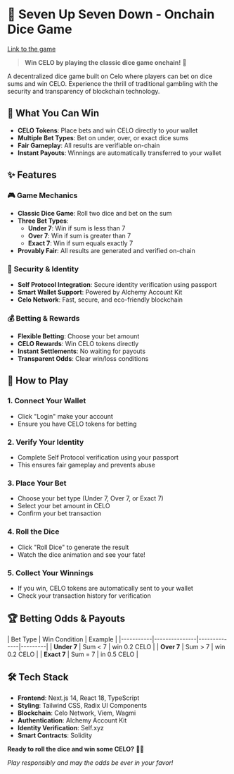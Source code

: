 # 🎲 Seven Up Seven Down - Onchain Dice Game


[Link to the game](https://seven-celo.vercel.app/)

> **Win CELO by playing the classic dice game onchain!** 🚀

A decentralized dice game built on Celo where players can bet on dice sums and win CELO. Experience the thrill of traditional gambling with the security and transparency of blockchain technology.

## 🎯 What You Can Win

- **CELO Tokens**: Place bets and win CELO directly to your wallet
- **Multiple Bet Types**: Bet on under, over, or exact dice sums
- **Fair Gameplay**: All results are verifiable on-chain
- **Instant Payouts**: Winnings are automatically transferred to your wallet

## ✨ Features

### 🎮 **Game Mechanics**
- **Classic Dice Game**: Roll two dice and bet on the sum
- **Three Bet Types**:
  - **Under 7**: Win if sum is less than 7
  - **Over 7**: Win if sum is greater than 7  
  - **Exact 7**: Win if sum equals exactly 7
- **Provably Fair**: All results are generated and verified on-chain

### 🔐 **Security & Identity**
- **Self Protocol Integration**: Secure identity verification using passport
- **Smart Wallet Support**: Powered by Alchemy Account Kit
- **Celo Network**: Fast, secure, and eco-friendly blockchain

### 💰 **Betting & Rewards**
- **Flexible Betting**: Choose your bet amount
- **CELO Rewards**: Win CELO tokens directly
- **Instant Settlements**: No waiting for payouts
- **Transparent Odds**: Clear win/loss conditions


## 🎲 How to Play

### 1. **Connect Your Wallet**
- Click "Login" make your account
- Ensure you have CELO tokens for betting

### 2. **Verify Your Identity**
- Complete Self Protocol verification using your passport
- This ensures fair gameplay and prevents abuse

### 3. **Place Your Bet**
- Choose your bet type (Under 7, Over 7, or Exact 7)
- Select your bet amount in CELO
- Confirm your bet transaction

### 4. **Roll the Dice**
- Click "Roll Dice" to generate the result
- Watch the dice animation and see your fate!

### 5. **Collect Your Winnings**
- If you win, CELO tokens are automatically sent to your wallet
- Check your transaction history for verification

## 🏆 Betting Odds & Payouts

| Bet Type | Win Condition | Example |
|-----------|---------------|--------------|---------|
| **Under 7** | Sum < 7 | win 0.2 CELO |
| **Over 7** | Sum > 7 | win 0.2 CELO |
| **Exact 7** | Sum = 7 | in 0.5 CELO |

## 🛠️ Tech Stack

- **Frontend**: Next.js 14, React 18, TypeScript
- **Styling**: Tailwind CSS, Radix UI Components
- **Blockchain**: Celo Network, Viem, Wagmi
- **Authentication**: Alchemy Account Kit
- **Identity Verification**: Self.xyz
- **Smart Contracts**: Solidity 




**Ready to roll the dice and win some CELO?** 🎲✨

*Play responsibly and may the odds be ever in your favor!*